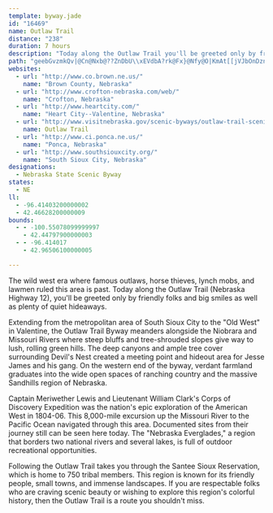 ```yaml
---
template: byway.jade
id: "16469"
name: Outlaw Trail
distance: "238"
duration: 7 hours
description: "Today along the Outlaw Trail you'll be greeted only by friendly folks and big smiles as well as plenty of quiet hideaways. "
path: "geebGvzmkQv|@Cn@Nxb@??ZnDbU\\xEVdbA?rk@Fx}@Nfy@O|KmAt[[jVJbOnDznAv@bZHbLG`aCL~\\NvcBOlj@@v\\FvWDzFHpABpKC`u@Htu@EpST|On@z|@I`GU`Ee@~D}@zDgAxCqCdF{z@rx@q]|[cCjCiB`C{JrO{]nk@iBrEy@bDg@vCQ~B}AdY_@lE}@~FeB`H_A`GMfCLlKkJrEeBfAaCjBeAlAsArBsEzIsgAz{Bo@fBy@`Di@lDcAfQ}@bHoDtMcDvKmC|HiQde@iU|s@uD`L{B~FuA`DwAdCsBlCoCrCuLzJaH~EgE|BaDpA{Dj@wCCwJg@oG^aW`HmTtG}@P_VzAsCb@cFrAmClAiAr@wXnUgDdB}F`BmDb@aI`@qFr@oH~A}E`BwDdBaCrAcMdImDxAwBZ}Id@}FRmF?sBGgUyCcCMwBFsCl@uB~@}ClCyBpD_A|C_@hB]xB{Cxd@}ApQaBvPq@jEcAnEs@|BiBxEiC`EqBrBsClB_C~@eCl@qBPq]`@yCj@yCjAsCrBsBzBqApBgq@|iAgCjFiApCwLt^aBlEqPda@sDfImElIiClEo_@bn@iCxEgCxFyCrIgWb}@yCjJiBlE}Rha@wB`FsCbJaRfs@s@zBiCfHif@jkAkKd]}DrJsD`HgDhFgA~AoCdD}GfG{^vZcDxCyBfCcBlCwCjGuAnEm@xC}Jhk@oAlIw@xDcCnIiBpFyBzEiBfD_\\xe@eBzC{^zx@}@lCu@~C]~B]rGEvo@GrJYfFcAfH_AzDwEtPo@xCu@tEWjCUdEE`FJf`@EjEE`Bc@rG[nCmA|GyTrcAgYtrAi@lDSjB[tGOb[IrFO`Ee@|Ei@pDgDzPiBnGgBzDkP`[oAlBoB~BgC`CqG`F}EfEyAdBiCtEwB|Fk@`Cy@lGOxAM`HBlMUvEi@bEi@rCwApFuBrEsEvHqDvF}DpFcElD_KrGuDrDsBrCwBhEmClKoGpXc@`Du@xIYxFIzEU~[S`GKvAs@hEy@~CwJhX}@~Cu@zFUzG@fCx@~IdAhEzF~M|BbH~AjH^bDb@pFDzFE~DsCpo@C~Fh@pXDvb@|FloBAnMWnKq@~HgAfHuDpP_Pxq@gFpScBdFuNf_@{`AheC}R~`@_CbEcZxe@wBrDcD`FodAnbBoBfEqAjEeA|Eo@~EYtCObEUpPGfILzt@IlIUtEg@rGyI~z@u@lJSzG@|CvIhrARlE?fFY`G_@dEe@fDqGp]S`BUdEOlC_@tRyAnv@EvFDdFRhGd@fH~@`J|CnUvHtn@XxAhArKn@vKNrEB~FNh`MYr`BI~qAa@pdBWp|Cb@nzCj@h_@[~Pc@fIErHEnr@DnTEra@@n|E_@ltCh@ryBK~|ADpf@j@vaD\\bgDJl^Ftv@Nj\\^`tDTzy@EnIH|_@ItuB?hRTnf@Elv@Ori@N~eAIpl@Rru@Inw@Hj|ACpLR~mB`@bjC^bwAV|\\Xdw@j@nr@?h_AOvvA_@|z@Ezu@CtDOxEKpBi@tFcArGsDdP}Ib^wEbU}DlPy@lEWnBa@rGIhIQjaAGhDSfCq@lGYlB}ArGsVtt@sNve@yA|Fu@hEk@lFqBnl@Y~De@jC}@`DuAjCo@z@yBpBmDhBw@Yo@PyFrCcAl@uBjB{ExF_AtAeQz[}A`CaO`SwA`CiBbFo@|C_@`EI`CDzTR`EPfC\\bCvDxV^jDl@hLdAtZp@tI|@zErAlFjLd`@rAlFhAnHd@xGHtDMlH_Drv@gIbhB_@xKCvS\\dhA?rHNlDPdBb@lBr@dCbGrPf@jCP~BJxFAjWDhQLtBTpBz@lE|FnRfBxE|@lDZlAr@`GHrCO~K@hQKbDg@xHqAzKsAtOw@lG]xBs@hDcStr@oRtr@oBlEqAlBmBbCyCrBuRzIgE~AaEx@}Hz@sDVcULuQX}C\\{EnAqD~Ao]vRkHlEcEbEmBhCeB~C}BtF}GzRypArtDeCrIwBfJkNvr@ao@r}CiCxMs@dGSrCKrE@np@GhUDxn@IpVB|[O|EWdBy@~C{@lBy@jAsBnBcNrLqBtCsAvCsA|Ei@|DKhCJ~HhExi@fB|Qt@tLvDxc@ZhHLfHCt`@QfFYlCg@nC{@jDo@fByAlCmTt]mHhM}BxE_Rnb@iA|Ds@fE]hDKlE^`]E~ODh\\G~FWrC_@rCiRhkAi@xEKfCGdEBbYXhaECvQQnFcBzVs@hGu@dD_@rAsA~CsA~BoOnUyDtIgCtImA`HaA~Hm@bL?nKRvGTrCrTvvBh@jGNtFBfFYvdAHtFXlGPhBbCrRb@`FX~Fn@~Rd@|U[bxAmAjg@RrKxBht@TzK?rFeBtdA@jJ^zI\\lDp@`FhAlFtFtTfAzGFfBR~AJrC\\hSTtIlCpe@nAnNvEx_@ZlELrBJxKJniBGrCi@xG}AzH_@pAiTzf@mDtIoApFo@zESzCIvFKd}BOrJ}Ub_D}Fzm@wF`r@mBpScEv^mHzr@{BbPeAlGwl@`xDaPdeA]fD_@dG}@dWCfBFfBRdBZpBZhAtGrRmGlFgArAiBlC_BfD_BxEsn@`~Ce@|CeArEaApFeA`E_BrEq]ny@gEjKyApCmC`DoBxCwDtEcAn@[FqIFmSGsVFCxAQbB_@|A_O``@}DnJcAtCoA`FaIhc@SzB_@`I?naEKzj@NtcDGdaABjpFCrGKnDi@pEoAfF_CnEcArAo@r@wCrBcAb@_Dr@sBJ{xCDNliMEtoADdk@I|aEHxjAIxd@]`GWlCs@lEc@tB{@|CsAnDyBpE}BfDwi@no@eCjD}C`Fu`A`eBsApCe|B~hF}AxEyArGo@fFYpEInEChYB|zCY~j@UzuE?~mGD|h@^tqBBdb@W~pDK`Ga@~FmAnJiArFwAfF_I|SgBfF{DzOkCzNiBvNsAnPc@fOExEJ|Vl@|Mx@zJ`m@niF~AhJbBrH|BrHdBtEvBtEnObXbDfF|IlPpGzJrBdEfIvLlDdH|FzHbEfEfGnEpEjCbHdDlHrB|InAdGX|II~Ec@jEs@tUsFtB[rCC`CJtARlA^|JxFxShKoCtLiApGYzDMrBAnQMfHUtE_@bDc@rCwZvyA_EvS{Lvx@c@xG?zIvExeBNrKp@~kD`@~g@d@j]DzI?nSHre@XxmDd@lIXrChA|FnA~E`BzDxArCnB|ChClChq@zn@~AdBxAlB~@~A|BvEhBlFx@jDj@nDf@dEPfCHrOB~SIr{BBxf@O~bEx@|hCiA~c@OzK@pZ^vsAA~RS|SIth@EdgBBxBDfAXlCd@dBnArC~l@b{@dd@tm@^x@l@jBx@lEDjb@Ir}@Hl|BI`fABrkAh@noAGhaBB`CTzCh@hCfCw@~Cq@vG[b`De@pqAaA|[Knm@K|TVn{AKEp`DN~tBh@bsAn@hw@\\dbCDrxBItGOln@IxiB[p{@c@lpBI~G[jH}@rI_@~BoAzFmBjGiChGiCxEsCxDcCfCsC`CsCjBqCzAsCdAsC|@gC`@uGd@_wCX}HDwAJeEr@mCz@_DxAqClBmCjCoCrDaBrCo@xAcAfCaA~CyAfHa@fD_@`FKvE?`[Nzy@[pw@H~lAwApuL}CnyCDzRRlQbBllArAfcAD~HUpJg@dGi@lEqAfHgC|IscErnL{eAn{C{JnXqXvw@yBjEyCzEwFrGkEhDiIxD}Aj@cCd@wGx@wVGiGFqIz@uGjBiClA}D~BuB`BmExEyAlBwC|EcCvFoAjDgBfHiAnG{@zI]xG?h_@l@jyD|Ab_JLdmBFnJZ`jC?lMe@zn@Ip\\ArjB\\bu@GrHgBje@IhHHxJ^dSr@|XRzMJre@EhMUt[C|OBby@F~IHtlBBfKXfC^rBbApD~AbDdAvAvBhBdB~@`Cp@fw@~EhJ^fz@|EfGj@vDl@pJ~Bf_@xLpEfBvGjDrEtCnMfJtDrB|DjAxPtDpIvBpDtAhDlBlj@d^hDlClBpBhBlCrA~Bt@xApBrFj@rBr@hDx@vFTfCNbHNfQl@bdANpEhAxJrRroAn@zGJdENbRd@zkA"
websites: 
  - url: "http://www.co.brown.ne.us/"
    name: "Brown County, Nebraska"
  - url: "http://www.crofton-nebraska.com/web/"
    name: "Crofton, Nebraska"
  - url: "http://www.heartcity.com/"
    name: "Heart City--Valentine, Nebraska"
  - url: "http://www.visitnebraska.gov/scenic-byways/outlaw-trail-scenic-byway"
    name: Outlaw Trail
  - url: "http://www.ci.ponca.ne.us/"
    name: "Ponca, Nebraska"
  - url: "http://www.southsiouxcity.org/"
    name: "South Sioux City, Nebraska"
designations: 
  - Nebraska State Scenic Byway
states: 
  - NE
ll: 
  - -96.41403200000002
  - 42.46628200000009
bounds: 
  - - -100.55078099999997
    - 42.44797900000003
  - - -96.414017
    - 42.96506100000005

---
```


<p>The wild west era where famous outlaws, horse thieves, lynch
mobs, and lawmen ruled this area is past. Today along the Outlaw
Trail (Nebraska Highway 12), you'll be greeted only by friendly
folks and big smiles as well as plenty of quiet hideaways.</p>
<p>Extending from the metropolitan area of South Sioux City to the
"Old West" in Valentine, the Outlaw Trail Byway meanders alongside
the Niobrara and Missouri Rivers where steep bluffs and
tree-shrouded slopes give way to lush, rolling green hills. The
deep canyons and ample tree cover surrounding Devil's Nest created
a meeting point and hideout area for Jesse James and his gang. On
the western end of the byway, verdant farmland graduates into the
wide open spaces of ranching country and the massive Sandhills
region of Nebraska.</p>
<p>Captain Meriwether Lewis and Lieutenant William Clark's Corps of
Discovery Expedition was the nation's epic exploration of the
American West in 1804-06. This 8,000-mile excursion up the Missouri
River to the Pacific Ocean navigated through this area. Documented
sites from their journey still can be seen here today. The
"Nebraska Everglades," a region that borders two national rivers
and several lakes, is full of outdoor recreational
opportunities.</p>
<p>Following the Outlaw Trail takes you through the Santee Sioux
Reservation, which is home to 750 tribal members. This region is
known for its friendly people, small towns, and immense landscapes.
If you are respectable folks who are craving scenic beauty or
wishing to explore this region's colorful history, then the Outlaw
Trail is a route you shouldn't miss.</p>
